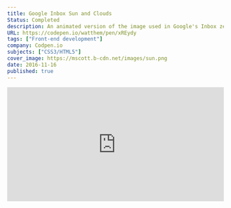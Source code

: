 ```yaml
---
title: Google Inbox Sun and Clouds
Status: Completed
description: An animated version of the image used in Google's Inbox zero inbox layout.
URL: https://codepen.io/watthem/pen/xREydy
tags: ["Front-end development"]
company: Codpen.io
subjects: ["CSS3/HTML5"]
cover_image: https://mscott.b-cdn.net/images/sun.png
date: 2016-11-16
published: true
---
```


<iframe height="265" style="width: 100%;" scrolling="no" title="Google Inbox Sun and Clouds" src="https://codepen.io/watthem/embed/xREydy?height=265&theme-id=dark&default-tab=result" frameborder="no" allowtransparency="true" allowfullscreen="true">
  See the Pen <a href='https://codepen.io/watthem/pen/xREydy'>Google Inbox Sun and Clouds</a> by Matthew Hendricks
  (<a href='https://codepen.io/watthem'>@watthem</a>) on <a href='https://codepen.io'>CodePen</a>.
</iframe>
